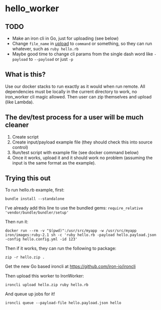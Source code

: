 hello_worker
============

## TODO

- Make an iron cli in Go, just for uploading (see below)
- Change `file_name` in [upload](http://dev.iron.io/worker/reference/api/#upload_or_update_a_code_package) to `command` or something, so they can run whatever, such as `ruby hello.rb`
- Maybe good time to change cli params from the single dash word like `-payload` to `--payload` or just `-p`

## What is this?

Use our docker stacks to run exactly as it would when run remote. All dependencies must be locally in the current directory to
work, no iron_worker cli magic allowed. Then user can zip themselves and upload (like Lambda). 

## The dev/test process for a user will be much cleaner

1) Create script
2) Create input/payload example file (they should check this into source control)
3) Run/test script with example file (see docker command below)
4) Once it works, upload it and it should work no problem (assuming the input is the same format as the example).


## Trying this out

To run hello.rb example, first:

```
bundle install --standalone
```

I've already add this line to use the bundled gems: `require_relative 'vendor/bundle/bundler/setup'`

Then run it: 

```
docker run --rm -v "$(pwd)":/usr/src/myapp -w /usr/src/myapp iron/images:ruby-2.1 sh -c 'ruby hello.rb -payload hello.payload.json -config hello.config.yml -id 123'
```

Then if it works, they can run the following to package:

```
zip -r hello.zip .
```

Get the new Go based ironcli at https://github.com/iron-io/ironcli

Then upload this worker to IronWorker:

```
ironcli upload hello.zip ruby hello.rb
```

And queue up jobs for it!

```
ironcli queue --payload-file hello.payload.json hello
```

